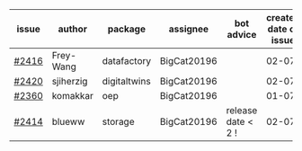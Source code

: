 | issue | author | package | assignee | bot advice | created date of issue | target release date | date from target |
| ------ | ------ | ------ | ------ | ------ | ------ | ------ | :-----: |
| [#2416](https://github.com/Azure/sdk-release-request/issues/2416) | Frey-Wang | datafactory | BigCat20196 |   | 02-07 | 02-14 |   |
| [#2420](https://github.com/Azure/sdk-release-request/issues/2420) | sjiherzig | digitaltwins | BigCat20196 |   | 02-07 | 02-15 |   |
| [#2360](https://github.com/Azure/sdk-release-request/issues/2360) | komakkar | oep | BigCat20196 |   | 01-07 | 01-24 |   |
| [#2414](https://github.com/Azure/sdk-release-request/issues/2414) | blueww | storage | BigCat20196 |   release date < 2 ! <br> | 02-07 | 02-09 | 0 |
